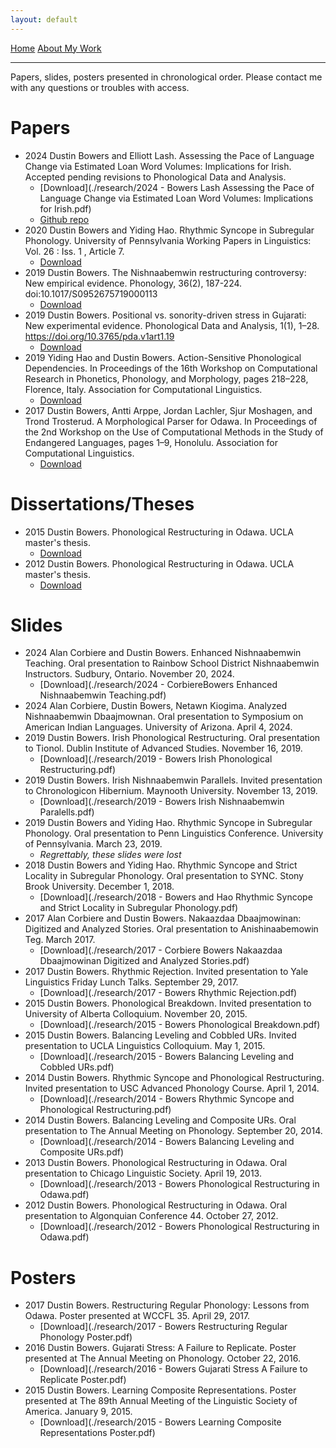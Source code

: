 ```yaml
---
layout: default
---
```

[Home](./index.md) [About My Work](./about.md)
* * *
Papers, slides, posters presented in chronological order. Please contact me with any questions or troubles with access.

# Papers
- 2024 Dustin Bowers and Elliott Lash. Assessing the Pace of Language Change via Estimated Loan Word Volumes: Implications for Irish. Accepted pending revisions to Phonological Data and Analysis.
  - [Download](./research/2024 - Bowers Lash Assessing the Pace of Language Change via Estimated Loan Word Volumes: Implications for Irish.pdf)
  - [Github repo](https://github.com/bowersd/lat2sgaLoans)
- 2020 Dustin Bowers and Yiding Hao. Rhythmic Syncope in Subregular Phonology. University of Pennsylvania Working Papers in Linguistics: Vol. 26 : Iss. 1 , Article 7.
  - [Download](https://repository.upenn.edu/pwpl/vol26/iss1/7)
- 2019 Dustin Bowers. The Nishnaabemwin restructuring controversy: New empirical evidence. Phonology, 36(2), 187-224. doi:10.1017/S0952675719000113
  - [Download](https://www.cambridge.org/core/journals/phonology/article/abs/nishnaabemwin-restructuring-controversy-new-empirical-evidence/2671061998D22F2B9FC81B78DAE42661#article)
- 2019 Dustin Bowers. Positional vs. sonority-driven stress in Gujarati: New experimental evidence. Phonological Data and Analysis, 1(1), 1–28. https://doi.org/10.3765/pda.v1art1.19
  - [Download](https://phondata.org/index.php/pda/article/view/19/2)
- 2019 Yiding Hao and Dustin Bowers. Action-Sensitive Phonological Dependencies. In Proceedings of the 16th Workshop on Computational Research in Phonetics, Phonology, and Morphology, pages 218–228, Florence, Italy. Association for Computational Linguistics.
  - [Download](https://aclanthology.org/W19-4225.pdf)
- 2017 Dustin Bowers, Antti Arppe, Jordan Lachler, Sjur Moshagen, and Trond Trosterud. A Morphological Parser for Odawa. In Proceedings of the 2nd Workshop on the Use of Computational Methods in the Study of Endangered Languages, pages 1–9, Honolulu. Association for Computational Linguistics.
  - [Download](https://aclanthology.org/W17-0101.pdf)

# Dissertations/Theses
- 2015 Dustin Bowers. Phonological Restructuring in Odawa. UCLA master's thesis.
  - [Download](https://escholarship.org/content/qt1jr5w4qk/qt1jr5w4qk.pdf)
- 2012 Dustin Bowers. Phonological Restructuring in Odawa. UCLA master's thesis.
  - [Download](https://citeseerx.ist.psu.edu/viewdoc/download?doi=10.1.1.658.4843&rep=rep1&type=pdf)

# Slides
- 2024 Alan Corbiere and Dustin Bowers. Enhanced Nishnaabemwin Teaching. Oral presentation to Rainbow School District Nishnaabemwin Instructors. Sudbury, Ontario. November 20, 2024.
  - [Download](./research/2024 - CorbiereBowers Enhanced Nishnaabemwin Teaching.pdf)
- 2024 Alan Corbiere, Dustin Bowers, Netawn Kiogima. Analyzed Nishnaabemwin Dbaajmownan. Oral presentation to Symposium on American Indian Languages. University of Arizona. April 4, 2024.
- 2019 Dustin Bowers. Irish Phonological Restructuring. Oral presentation to Tionol. Dublin Institute of Advanced Studies. November 16, 2019.
  - [Download](./research/2019 - Bowers Irish Phonological Restructuring.pdf)
- 2019 Dustin Bowers. Irish Nishnaabemwin Parallels. Invited presentation to Chronologicon Hibernium. Maynooth University. November 13, 2019.
  - [Download](./research/2019 - Bowers Irish Nishnaabemwin Paralells.pdf)
- 2019 Dustin Bowers and Yiding Hao. Rhythmic Syncope in Subregular Phonology. Oral presentation to Penn Linguistics Conference. University of Pennsylvania. March 23, 2019.
  - _Regrettably, these slides were lost_
- 2018 Dustin Bowers and Yiding Hao. Rhythmic Syncope and Strict Locality in Subregular Phonology. Oral presentation to SYNC. Stony Brook University. December 1, 2018.
  - [Download](./research/2018 - Bowers and Hao Rhythmic Syncope and Strict Locality in Subregular Phonology.pdf)
- 2017 Alan Corbiere and Dustin Bowers. Nakaazdaa Dbaajmowinan: Digitized and Analyzed Stories. Oral presentation to Anishinaabemowin Teg. March 2017.
  - [Download](./research/2017 - Corbiere Bowers Nakaazdaa Dbaajmowinan Digitized and Analyzed Stories.pdf)
- 2017 Dustin Bowers. Rhythmic Rejection. Invited presentation to Yale Linguistics Friday Lunch Talks. September 29, 2017.
  - [Download](./research/2017 - Bowers Rhythmic Rejection.pdf)
- 2015 Dustin Bowers. Phonological Breakdown. Invited presentation to University of Alberta Colloquium. November 20, 2015.
  - [Download](./research/2015 - Bowers Phonological Breakdown.pdf)
- 2015 Dustin Bowers. Balancing Leveling and Cobbled URs. Invited presentation to UCLA Linguistics Colloquium. May 1, 2015.
  - [Download](./research/2015 - Bowers Balancing Leveling and Cobbled URs.pdf)
- 2014 Dustin Bowers. Rhythmic Syncope and Phonological Restructuring. Invited presentation to USC Advanced Phonology Course. April 1, 2014.
  - [Download](./research/2014 - Bowers Rhythmic Syncope and Phonological Restructuring.pdf)
- 2014 Dustin Bowers. Balancing Leveling and Composite URs. Oral presentation to The Annual Meeting on Phonology. September 20, 2014.
  - [Download](./research/2014 - Bowers Balancing Leveling and Composite URs.pdf)
- 2013 Dustin Bowers. Phonological Restructuring in Odawa. Oral presentation to Chicago Linguistic Society. April 19, 2013.
  - [Download](./research/2013 - Bowers Phonological Restructuring in Odawa.pdf)
- 2012 Dustin Bowers. Phonological Restructuring in Odawa. Oral presentation to Algonquian Conference 44. October 27, 2012.
  - [Download](./research/2012 - Bowers Phonological Restructuring in Odawa.pdf)

# Posters
- 2017 Dustin Bowers. Restructuring Regular Phonology: Lessons from Odawa. Poster presented at WCCFL 35. April 29, 2017.
  - [Download](./research/2017 - Bowers Restructuring Regular Phonology Poster.pdf)
- 2016 Dustin Bowers. Gujarati Stress: A Failure to Replicate. Poster presented at The Annual Meeting on Phonology. October 22, 2016.
  - [Download](./research/2016 - Bowers Gujarati Stress A Failure to Replicate Poster.pdf)
- 2015 Dustin Bowers. Learning Composite Representations. Poster presented at The 89th Annual Meeting of the Linguistic Society of America. January 9, 2015.
  - [Download](./research/2015 - Bowers Learning Composite Representations Poster.pdf)

